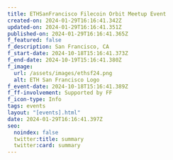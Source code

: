```yaml
---
title: ETHSanFrancisco Filecoin Orbit Meetup Event
created-on: 2024-01-29T16:16:41.342Z
updated-on: 2024-01-29T16:16:41.351Z
published-on: 2024-01-29T16:16:41.365Z
f_featured: false
f_description: San Francisco, CA
f_start-date: 2024-10-18T15:16:41.373Z
f_end-date: 2024-10-19T15:16:41.380Z
f_image:
  url: /assets/images/ethsf24.png
  alt: ETH San Francisco Logo
f_event-date: 2024-10-18T15:16:41.389Z
f_ff-involvement: Supported by FF
f_icon-type: Info
tags: events
layout: "[events].html"
date: 2024-01-29T16:16:41.397Z
seo:
  noindex: false
  twitter:title: summary
  twitter:card: summary
---
```

